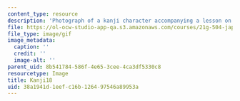 ```yaml
---
content_type: resource
description: 'Photograph of a kanji character accompanying a lesson on Japanese. '
file: https://ol-ocw-studio-app-qa.s3.amazonaws.com/courses/21g-504-japanese-iv-spring-2009/38a1941d1eefc16b126497546a89953a_Kanji18.gif
file_type: image/gif
image_metadata:
  caption: ''
  credit: ''
  image-alt: ''
parent_uid: 8b541784-586f-4e65-3cee-4ca3df5330c8
resourcetype: Image
title: Kanji18
uid: 38a1941d-1eef-c16b-1264-97546a89953a
---
```


